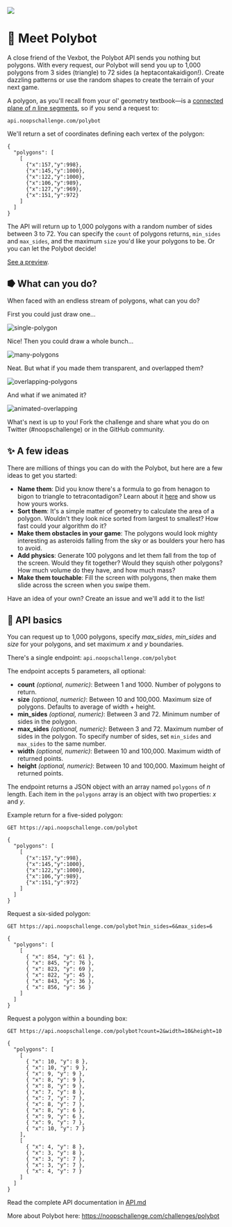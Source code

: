 ![](https://user-images.githubusercontent.com/212941/59558776-b37e6f80-8fae-11e9-87d7-79f4c7d059b3.png)

# 👋 Meet Polybot

A close friend of the Vexbot, the Polybot API sends you nothing but polygons. With every request, our Polybot will send you up to 1,000 polygons from 3 sides (triangle) to 72 sides (a heptacontakaidigon!). Create dazzling patterns or use the random shapes to create the terrain of your next game.

A polygon, as you'll recall from your ol' geometry textbook—is a [connected plane of *n* line segments](https://en.wikipedia.org/wiki/Polygon), so if you send a request to:

 `api.noopschallenge.com/polybot`

 We'll return a set of coordinates defining each vertex of the polygon:

```
{
  "polygons": [
    [
      {"x":157,"y":998},
      {"x":145,"y":1000},
      {"x":122,"y":1000},
      {"x":106,"y":989},
      {"x":127,"y":969},
      {"x":151,"y":972}
    ]
  ]
}
```

The API will return up to 1,000 polygons with a random number of sides between 3 to 72. You can specify the `count` of polygons returns, `min_sides` and `max_sides`, and the maximum `size` you'd like your polygons to be. Or you can let the Polybot decide!

[See a preview](https://noops-challenge.github.io/polybot).

## ⭓ What can you do?

When faced with an endless stream of polygons, what can you do?

First you could just draw one...

![single-polygon](https://user-images.githubusercontent.com/212941/58440964-fd9cc100-8092-11e9-9260-0b259770d1c4.png)

Nice! Then you could draw a whole bunch...

![many-polygons](https://user-images.githubusercontent.com/212941/58440962-fd9cc100-8092-11e9-95a1-9b2a990fb215.png)

Neat. But what if you made them transparent, and overlapped them?

![overlapping-polygons](https://user-images.githubusercontent.com/212941/58440963-fd9cc100-8092-11e9-89ce-6506d1c5a2f8.png)

And what if we animated it?

![animated-overlapping](https://user-images.githubusercontent.com/212941/58441151-633d7d00-8094-11e9-88b2-e90b3cc654f4.gif)

What's next is up to you! Fork the challenge and share what you do on Twitter (#noopschallenge) or in the GitHub community.

## ✨ A few ideas
There are millions of things you can do with the Polybot, but here are a few ideas to get you started:

- **Name them**: Did you know there's a formula to go from henagon to bigon to triangle to tetracontadigon? Learn about it [here](https://en.wikipedia.org/wiki/List_of_polygons) and show us how yours works.
- **Sort them**: It's a simple matter of geometry to calculate the area of a polygon. Wouldn't they look nice sorted from largest to smallest? How fast could your algorithm do it?
- **Make them obstacles in your game**: The polygons would look mighty interesting as asteroids falling from the sky or as boulders your hero has to avoid.
- **Add physics**: Generate 100 polygons and let them fall from the top of the screen. Would they fit together? Would they squish other polygons? How much volume do they have, and how much mass?
- **Make them touchable**: Fill the screen with polygons, then make them slide across the screen when you swipe them.

Have an idea of your own? Create an issue and we'll add it to the list!

## 🤖 API basics

You can request up to 1,000 polygons, specify *max_sides*, *min_sides* and *size* for your polygons, and set maximum *x* and *y* boundaries.

There's a single endpoint: `api.noopschallenge.com/polybot`

The endpoint accepts 5 parameters, all optional:

- **count** *(optional, numeric)*: Between 1 and 1000. Number of polygons to return.
- **size** *(optional, numeric)*: Between 10 and 100,000. Maximum size of polygons. Defaults to average of width + height.
- **min_sides** *(optional, numeric)*: Between 3 and 72. Minimum number of sides in the polygon.
- **max_sides** *(optional, numeric)*: Between 3 and 72. Maximum number of sides in the polygon. To specify number of sides, set `min_sides` and `max_sides` to the same number.
- **width** *(optional, numeric)*: Between 10 and 100,000. Maximum width of returned points.
- **height** *(optional, numeric)*: Between 10 and 100,000. Maximum height of returned points.

The endpoint returns a JSON object with an array named `polygons` of *n* length. Each item in the `polygons` array is an object with two properties: *x* and *y*.

Example return for a five-sided polygon:

`GET https://api.noopschallenge.com/polybot`

```
{
  "polygons": [
    [
      {"x":157,"y":998},
      {"x":145,"y":1000},
      {"x":122,"y":1000},
      {"x":106,"y":989},
      {"x":151,"y":972}
    ]
  ]
}
```

Request a six-sided polygon:

`GET https://api.noopschallenge.com/polybot?min_sides=6&max_sides=6`

```
{
  "polygons": [
    [
      { "x": 854, "y": 61 },
      { "x": 845, "y": 76 },
      { "x": 823, "y": 69 },
      { "x": 822, "y": 45 },
      { "x": 843, "y": 36 },
      { "x": 856, "y": 56 }
    ]
  ]
}
```

Request a polygon within a bounding box:

`GET https://api.noopschallenge.com/polybot?count=2&width=10&height=10`

```
{
  "polygons": [
    [
      { "x": 10, "y": 8 },
      { "x": 10, "y": 9 },
      { "x": 9, "y": 9 },
      { "x": 8, "y": 9 },
      { "x": 8, "y": 9 },
      { "x": 7, "y": 8 },
      { "x": 7, "y": 7 },
      { "x": 8, "y": 7 },
      { "x": 8, "y": 6 },
      { "x": 9, "y": 6 },
      { "x": 9, "y": 7 },
      { "x": 10, "y": 7 }
    ],
    [
      { "x": 4, "y": 8 },
      { "x": 3, "y": 8 },
      { "x": 3, "y": 7 },
      { "x": 3, "y": 7 },
      { "x": 4, "y": 7 }
    ]
  ]
}
```

Read the complete API documentation in [API.md](./API.md)

More about Polybot here: https://noopschallenge.com/challenges/polybot